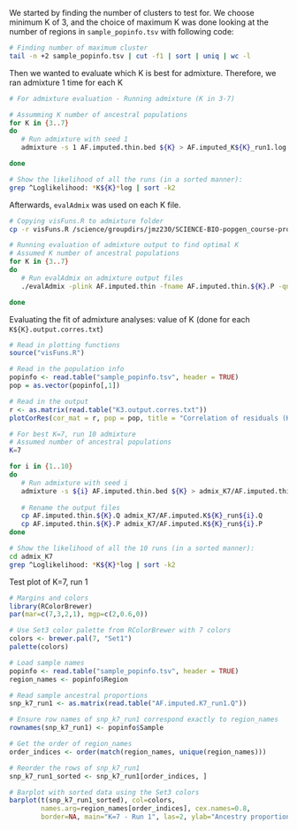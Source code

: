 We started by finding the number of clusters to test for. 
We choose minimum K of 3, and the choice of maximum K was done looking at the number of regions in `sample_popinfo.tsv` with following code: 

```bash
# Finding number of maximum cluster
tail -n +2 sample_popinfo.tsv | cut -f1 | sort | uniq | wc -l
```
Then we wanted to evaluate which K is best for admixture. Therefore, we ran admixture 1 time for each K

```bash
# For admixture evaluation - Running admixture (K in 3-7)

# Assumming K number of ancestral populations
for K in {3..7}
do
   # Run admixture with seed 1
   admixture -s 1 AF.imputed.thin.bed ${K} > AF.imputed_K${K}_run1.log

done

# Show the likelihood of all the runs (in a sorted manner):
grep ^Loglikelihood: *K${K}*log | sort -k2
```
Afterwards, `evalAdmix` was used on each K file.

```bash
# Copying visFuns.R to admixture folder
cp -r visFuns.R /science/groupdirs/jmz230/SCIENCE-BIO-popgen_course-project/Group2_ArcticFox/admixture/

# Running evaluation of admixture output to find optimal K
# Assumed K number of ancestral populations
for K in {3..7}
do
   # Run evalAdmix on admixture output files
   ./evalAdmix -plink AF.imputed.thin -fname AF.imputed.thin.${K}.P -qname AF.imputed.thin.${K}.Q -o K${K}.output.corres.txt

done
```

Evaluating the fit of admixture analyses: value of K (done for each `K${K}.output.corres.txt`)
```R
# Read in plotting functions
source("visFuns.R")

# Read in the population info
popinfo <- read.table("sample_popinfo.tsv", header = TRUE)
pop = as.vector(popinfo[,1])

# Read in the output 
r <- as.matrix(read.table("K3.output.corres.txt"))
plotCorRes(cor_mat = r, pop = pop, title = "Correlation of residuals (K=3)", max_z=0.15, min_z=-0.15)
```

```bash
# For best K=7, run 10 admixture
# Assumed number of ancestral populations 
K=7

for i in {1..10}
do
   # Run admixture with seed i
   admixture -s ${i} AF.imputed.thin.bed ${K} > admix_K7/AF.imputed.thin.K${K}_run${i}.log
   
   # Rename the output files
   cp AF.imputed.thin.${K}.Q admix_K7/AF.imputed.K${K}_run${i}.Q
   cp AF.imputed.thin.${K}.P admix_K7/AF.imputed.K${K}_run${i}.P
done

# Show the likelihood of all the 10 runs (in a sorted manner):
cd admix_K7
grep ^Loglikelihood: *K${K}*log | sort -k2
```


Test plot of K=7, run 1
```R
# Margins and colors
library(RColorBrewer)
par(mar=c(7,3,2,1), mgp=c(2,0.6,0))

# Use Set3 color palette from RColorBrewer with 7 colors
colors <- brewer.pal(7, "Set1")
palette(colors)

# Load sample names
popinfo <- read.table("sample_popinfo.tsv", header = TRUE)
region_names <- popinfo$Region

# Read sample ancestral proportions
snp_k7_run1 <- as.matrix(read.table("AF.imputed.K7_run1.Q"))

# Ensure row names of snp_k7_run1 correspond exactly to region_names
rownames(snp_k7_run1) <- popinfo$Sample

# Get the order of region_names
order_indices <- order(match(region_names, unique(region_names)))

# Reorder the rows of snp_k7_run1
snp_k7_run1_sorted <- snp_k7_run1[order_indices, ]

# Barplot with sorted data using the Set3 colors
barplot(t(snp_k7_run1_sorted), col=colors, 
        names.arg=region_names[order_indices], cex.names=0.8,
        border=NA, main="K=7 - Run 1", las=2, ylab="Ancestry proportion")

```
